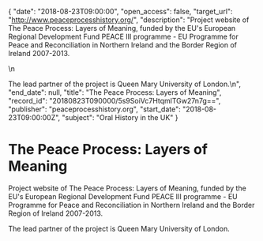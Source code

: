 {
  "date": "2018-08-23T09:00:00", 
  "open_access": false, 
  "target_url": "http://www.peaceprocesshistory.org/", 
  "description": "Project website of The Peace Process: Layers of Meaning, funded by the EU's European Regional Development Fund PEACE III programme - EU Programme for Peace and Reconciliation in Northern Ireland and the Border Region of Ireland 2007-2013.</p>\n<p>The lead partner of the project is Queen Mary University of London.\n", 
  "end_date": null, 
  "title": "The Peace Process: Layers of Meaning", 
  "record_id": "20180823T090000/5s9SoiVc7HtqmlTGw27n7g==", 
  "publisher": "peaceprocesshistory.org", 
  "start_date": "2018-08-23T09:00:00Z", 
  "subject": "Oral History in the UK"
}

# The Peace Process: Layers of Meaning

Project website of The Peace Process: Layers of Meaning, funded by the EU's European Regional Development Fund PEACE III programme - EU Programme for Peace and Reconciliation in Northern Ireland and the Border Region of Ireland 2007-2013.</p>
<p>The lead partner of the project is Queen Mary University of London.
